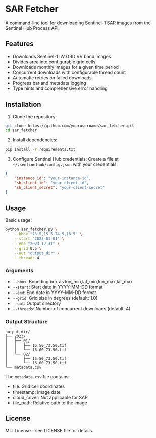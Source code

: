 # SAR Fetcher

A command-line tool for downloading Sentinel-1 SAR images from the Sentinel Hub Process API.

## Features

- Downloads Sentinel-1 IW GRD VV band images
- Divides area into configurable grid cells
- Downloads monthly images for a given time period
- Concurrent downloads with configurable thread count
- Automatic retries on failed downloads
- Progress bar and metadata logging
- Type hints and comprehensive error handling

## Installation

1. Clone the repository:
```bash
git clone https://github.com/yourusername/sar_fetcher.git
cd sar_fetcher
```

2. Install dependencies:
```bash
pip install -r requirements.txt
```

3. Configure Sentinel Hub credentials:
Create a file at `~/.sentinelhub/config.json` with your credentials:
```json
{
    "instance_id": "your-instance-id",
    "sh_client_id": "your-client-id",
    "sh_client_secret": "your-client-secret"
}
```

## Usage

Basic usage:
```bash
python sar_fetcher.py \
    --bbox "73.5,15.5,74.5,16.5" \
    --start "2023-01-01" \
    --end "2023-12-31" \
    --grid 0.5 \
    --out "output_dir" \
    --threads 4
```

### Arguments

- `--bbox`: Bounding box as lon_min,lat_min,lon_max,lat_max
- `--start`: Start date in YYYY-MM-DD format
- `--end`: End date in YYYY-MM-DD format
- `--grid`: Grid size in degrees (default: 1.0)
- `--out`: Output directory
- `--threads`: Number of concurrent downloads (default: 4)

### Output Structure

```
output_dir/
├── 2023/
│   ├── 01/
│   │   ├── 15.50_73.50.tif
│   │   └── 16.00_73.50.tif
│   └── 02/
│       ├── 15.50_73.50.tif
│       └── 16.00_73.50.tif
└── metadata.csv
```

The `metadata.csv` file contains:
- tile: Grid cell coordinates
- timestamp: Image date
- cloud_cover: Not applicable for SAR
- file_path: Relative path to the image

## License

MIT License - see LICENSE file for details.
